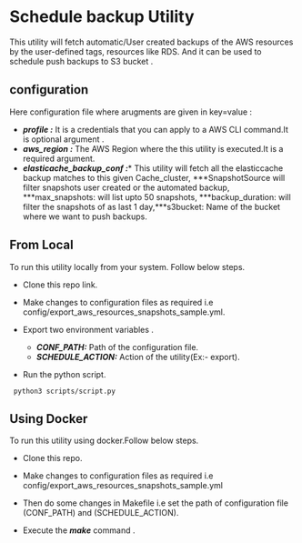 # Schedule backup Utility
This utility will fetch automatic/User created backups of the AWS resources by the user-defined tags, resources like RDS. And it can be used to schedule push backups to S3 bucket . 
## configuration 
Here configuration file where arugments are given in key=value  :
- ***profile :*** It is a credentials that you can apply to a AWS CLI command.It is optional argument . 
- ***aws_region :*** The AWS Region where the this utility  is executed.It is a required argument.
- ***elasticache_backup_conf :**** This utility will fetch all the elasticcache backup matches to this given Cache_cluster, ***SnapshotSource will filter snapshots user created or the automated backup, ***max_snapshots: will list upto 50 snapshots, ***backup_duration: will filter the snapshots of as last 1 day,***s3bucket: Name of the bucket where we want to push backups.



## From Local
To run this utility locally from your system. Follow below steps.
- Clone this repo link.
- Make changes to configuration files as required i.e config/export_aws_resources_snapshots_sample.yml.
- Export two environment variables .
   - ***CONF_PATH:*** Path of the configuration file.
   - ***SCHEDULE_ACTION:*** Action of the utility(Ex:- export).
   

  

- Run the python script.

``` python3 scripts/script.py```

## Using Docker
To run this utility using docker.Follow below steps.
- Clone this repo.
- Make changes to configuration files as required i.e config/export_aws_resources_snapshots_sample.yml
- Then do some  changes in Makefile i.e set the path of configuration file (CONF_PATH) and (SCHEDULE_ACTION).


- Execute the ***make*** command . 








 
